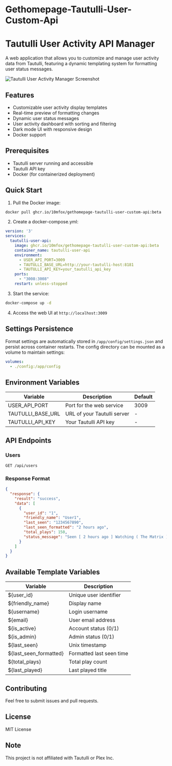 # Gethomepage-Tautulli-User-Custom-Api

# Tautulli User Activity API Manager

A web application that allows you to customize and manage user activity data from Tautulli, featuring a dynamic templating system for formatting user status messages.

![Tautulli User Activity Manager Screenshot](https://via.placeholder.com/800x400)

## Features

- Customizable user activity display templates
- Real-time preview of formatting changes
- Dynamic user status messages
- User activity dashboard with sorting and filtering
- Dark mode UI with responsive design
- Docker support

## Prerequisites

- Tautulli server running and accessible
- Tautulli API key
- Docker (for containerized deployment)

## Quick Start

1. Pull the Docker image:
```bash
docker pull ghcr.io/10mfox/gethomepage-tautulli-user-custom-api:beta
```

2. Create a docker-compose.yml:
```yaml
version: '3'
services:
  tautulli-user-api:
    image: ghcr.io/10mfox/gethomepage-tautulli-user-custom-api:beta
    container_name: tautulli-user-api
    environment:
      - USER_API_PORT=3009
      - TAUTULLI_BASE_URL=http://your-tautulli-host:8181
      - TAUTULLI_API_KEY=your_tautulli_api_key
    ports:
      - "3008:3008"
    restart: unless-stopped
```

3. Start the service:
```bash
docker-compose up -d
```

4. Access the web UI at `http://localhost:3009`

## Settings Persistence

Format settings are automatically stored in `/app/config/settings.json` and persist across container restarts. The config directory can be mounted as a volume to maintain settings:

```yaml
volumes:
  - ./config:/app/config
```

## Environment Variables

| Variable | Description | Default |
|----------|-------------|---------|
| USER_API_PORT | Port for the web service | 3009 |
| TAUTULLI_BASE_URL | URL of your Tautulli server | - |
| TAUTULLI_API_KEY | Your Tautulli API key | - |

## API Endpoints

### Users
```
GET /api/users
```

### Response Format

```json
{
  "response": {
    "result": "success",
    "data": [
      {
        "user_id": "1",
        "friendly_name": "User1",
        "last_seen": "1234567890",
        "last_seen_formatted": "2 hours ago",
        "total_plays": 150,
        "status_message": "Seen [ 2 hours ago ] Watching ( The Matrix )"
      }
    ]
  }
}
```

## Available Template Variables

| Variable | Description |
|----------|-------------|
| ${user_id} | Unique user identifier |
| ${friendly_name} | Display name |
| ${username} | Login username |
| ${email} | User email address |
| ${is_active} | Account status (0/1) |
| ${is_admin} | Admin status (0/1) |
| ${last_seen} | Unix timestamp |
| ${last_seen_formatted} | Formatted last seen time |
| ${total_plays} | Total play count |
| ${last_played} | Last played title |

## Contributing

Feel free to submit issues and pull requests.

## License

MIT License

## Note

This project is not affiliated with Tautulli or Plex Inc.
